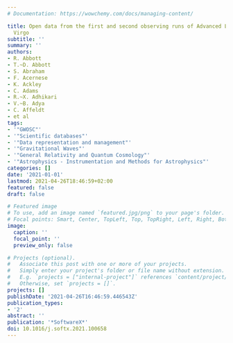 ```yaml
---
# Documentation: https://wowchemy.com/docs/managing-content/

title: Open data from the first and second observing runs of Advanced LIGO and Advanced
  Virgo
subtitle: ''
summary: ''
authors:
- R. Abbott
- T.~D. Abbott
- S. Abraham
- F. Acernese
- K. Ackley
- C. Adams
- R.~X. Adhikari
- V.~B. Adya
- C. Affeldt
- et al
tags:
- '"GWOSC"'
- '"Scientific databases"'
- '"Data representation and management"'
- '"Gravitational Waves"'
- '"General Relativity and Quantum Cosmology"'
- '"Astrophysics - Instrumentation and Methods for Astrophysics"'
categories: []
date: '2021-01-01'
lastmod: 2021-04-26T18:46:59+02:00
featured: false
draft: false

# Featured image
# To use, add an image named `featured.jpg/png` to your page's folder.
# Focal points: Smart, Center, TopLeft, Top, TopRight, Left, Right, BottomLeft, Bottom, BottomRight.
image:
  caption: ''
  focal_point: ''
  preview_only: false

# Projects (optional).
#   Associate this post with one or more of your projects.
#   Simply enter your project's folder or file name without extension.
#   E.g. `projects = ["internal-project"]` references `content/project/deep-learning/index.md`.
#   Otherwise, set `projects = []`.
projects: []
publishDate: '2021-04-26T16:46:59.446543Z'
publication_types:
- '2'
abstract: ''
publication: '*SoftwareX*'
doi: 10.1016/j.softx.2021.100658
---
```

